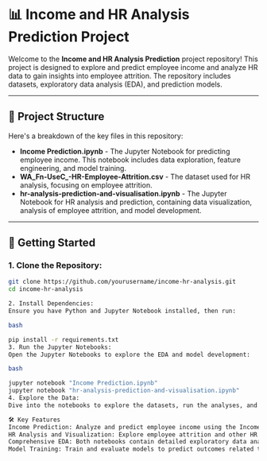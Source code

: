 # 📊 Income and HR Analysis Prediction Project

Welcome to the **Income and HR Analysis Prediction** project repository! This project is designed to explore and predict employee income and analyze HR data to gain insights into employee attrition. The repository includes datasets, exploratory data analysis (EDA), and prediction models.

---

## 📁 Project Structure

Here's a breakdown of the key files in this repository:

- **Income Prediction.ipynb** - The Jupyter Notebook for predicting employee income. This notebook includes data exploration, feature engineering, and model training.
- **WA_Fn-UseC_-HR-Employee-Attrition.csv** - The dataset used for HR analysis, focusing on employee attrition.
- **hr-analysis-prediction-and-visualisation.ipynb** - The Jupyter Notebook for HR analysis and prediction, containing data visualization, analysis of employee attrition, and model development.

---

## 🚀 Getting Started

### 1. **Clone the Repository:**
   ```bash
   git clone https://github.com/yourusername/income-hr-analysis.git
   cd income-hr-analysis

2. Install Dependencies:
Ensure you have Python and Jupyter Notebook installed, then run:

bash

pip install -r requirements.txt
3. Run the Jupyter Notebooks:
Open the Jupyter Notebooks to explore the EDA and model development:

bash

jupyter notebook "Income Prediction.ipynb"
jupyter notebook "hr-analysis-prediction-and-visualisation.ipynb"
4. Explore the Data:
Dive into the notebooks to explore the datasets, run the analyses, and understand the predictions made by the models.

🛠️ Key Features
Income Prediction: Analyze and predict employee income using the Income Prediction.ipynb notebook, which includes comprehensive EDA and model training.
HR Analysis and Visualization: Explore employee attrition and other HR metrics using the hr-analysis-prediction-and-visualisation.ipynb notebook, which features data visualization and predictive modeling.
Comprehensive EDA: Both notebooks contain detailed exploratory data analysis to uncover insights and drive model performance.
Model Training: Train and evaluate models to predict outcomes related to income and HR metrics.
